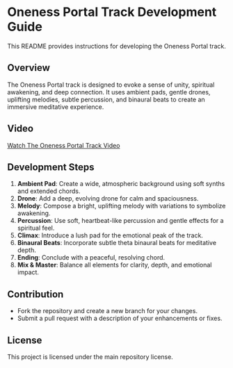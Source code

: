 # Oneness Portal Track Development Guide

This README provides instructions for developing the Oneness Portal track.

## Overview
The Oneness Portal track is designed to evoke a sense of unity, spiritual awakening, and deep connection. It uses ambient pads, gentle drones, uplifting melodies, subtle percussion, and binaural beats to create an immersive meditative experience.

## Video
[Watch The Oneness Portal Track Video](https://youtu.be/J0viAOEQiBk?si=_RqUlZCBiNYj03O1)

## Development Steps
1. **Ambient Pad**: Create a wide, atmospheric background using soft synths and extended chords.
2. **Drone**: Add a deep, evolving drone for calm and spaciousness.
3. **Melody**: Compose a bright, uplifting melody with variations to symbolize awakening.
4. **Percussion**: Use soft, heartbeat-like percussion and gentle effects for a spiritual feel.
5. **Climax**: Introduce a lush pad for the emotional peak of the track.
6. **Binaural Beats**: Incorporate subtle theta binaural beats for meditative depth.
7. **Ending**: Conclude with a peaceful, resolving chord.
8. **Mix & Master**: Balance all elements for clarity, depth, and emotional impact.

## Contribution
- Fork the repository and create a new branch for your changes.
- Submit a pull request with a description of your enhancements or fixes.

## License
This project is licensed under the main repository license.